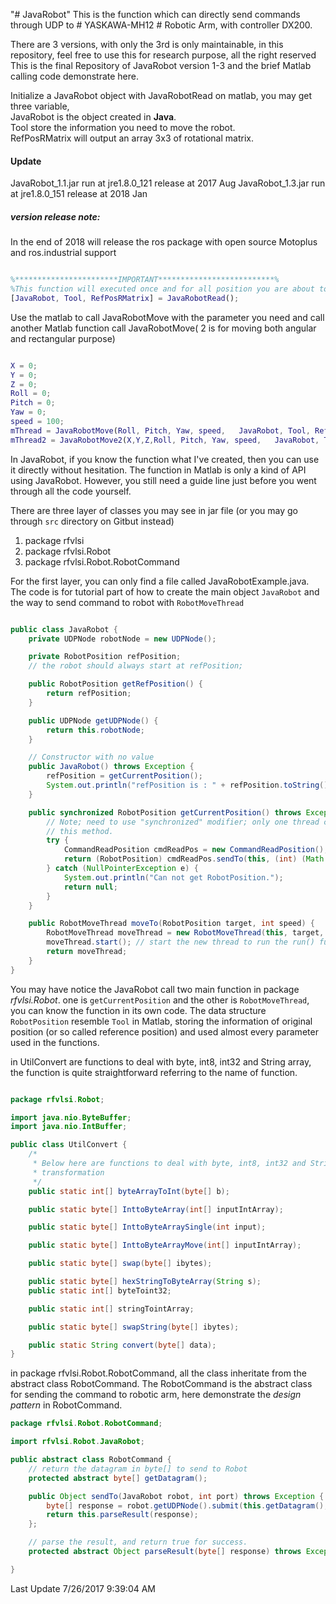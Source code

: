 "# JavaRobot" 
This is the function which can directly send commands through UDP to # YASKAWA-MH12 # Robotic Arm, with controller DX200.

There are 3 versions, with only the 3rd is only maintainable, in this repository, feel free to use this for research purpose, all the right reserved 
This is the final Repository of JavaRobot version 1-3 and the brief Matlab calling code demonstrate here.  

Initialize a JavaRobot object with JavaRobotRead on matlab, you may get three variable,  
JavaRobot is the object created in **Java**.  
Tool store the information you need to move the robot.  
RefPosRMatrix will output an array 3x3 of rotational matrix.  

#### Update
JavaRobot_1.1.jar run at jre1.8.0_121 release at 2017 Aug
JavaRobot_1.3.jar run at jre1.8.0_151 release at 2018 Jan



##### version release note:

In the end of 2018 will release the ros package with open source Motoplus and ros.industrial support 

```matlab

%***********************IMPORTANT**************************%
%This function will executed once and for all position you are about to use
[JavaRobot, Tool, RefPosRMatrix] = JavaRobotRead();

```

Use the matlab to call JavaRobotMove with the parameter you need and call another Matlab function call JavaRobotMove( 2 is for moving both angular and rectangular purpose)  

```matlab

X = 0;  
Y = 0;  
Z = 0;  
Roll = 0;  
Pitch = 0;  
Yaw = 0;  
speed = 100;  
mThread = JavaRobotMove(Roll, Pitch, Yaw, speed,   JavaRobot, Tool, RefPosRMatrix);  %Only move angles  
mThread2 = JavaRobotMove2(X,Y,Z,Roll, Pitch, Yaw, speed,   JavaRobot, Tool, RefPosRMatrix); %Move angles and   position  

```

In JavaRobot, if you know the function what I've created, then you can use it directly without hesitation. The function in Matlab is only a kind of API using JavaRobot. However, you still need a guide line  just before you went through all the code yourself.  

There are three layer of classes you may see in jar file (or you may go through `src` directory on Gitbut instead) 


1. package rfvlsi
2. package rfvlsi.Robot
3. package rfvlsi.Robot.RobotCommand 

For the first layer, you can only find a file called JavaRobotExample.java. The code is for tutorial part of how to create the main object `JavaRobot` and the way to send command to robot with `RobotMoveThread`  

```java

public class JavaRobot {
	private UDPNode robotNode = new UDPNode();

	private RobotPosition refPosition;
	// the robot should always start at refPosition;

	public RobotPosition getRefPosition() {
		return refPosition;
	}

	public UDPNode getUDPNode() {
		return this.robotNode;
	}

	// Constructor with no value
	public JavaRobot() throws Exception {
		refPosition = getCurrentPosition();
		System.out.println("refPosition is : " + refPosition.toString());
	}

	public synchronized RobotPosition getCurrentPosition() throws Exception {
		// Note; need to use "synchronized" modifier; only one thread can run
		// this method.
		try {
			CommandReadPosition cmdReadPos = new CommandReadPosition();
			return (RobotPosition) cmdReadPos.sendTo(this, (int) (Math.random() * 150) + 10050);
		} catch (NullPointerException e) {
			System.out.println("Can not get RobotPosition.");
			return null;
		}
	}

	public RobotMoveThread moveTo(RobotPosition target, int speed) {
		RobotMoveThread moveThread = new RobotMoveThread(this, target, speed);
		moveThread.start(); // start the new thread to run the run() function.
		return moveThread;
	}
}
```

You may have notice the JavaRobot call two main function in package *rfvlsi.Robot*. one is `getCurrentPosition` and the other is `RobotMoveThread`, you can know the function in its own code. The data structure `RobotPosition` resemble `Tool` in Matlab, storing the information of original position (or so called reference position) and used almost every parameter used in the functions.  

in UtilConvert are functions to deal with byte, int8, int32 and String array, the function is quite straightforward referring to the name of function.  
```java

package rfvlsi.Robot;

import java.nio.ByteBuffer;
import java.nio.IntBuffer;

public class UtilConvert {
	/*
	 * Below here are functions to deal with byte, int8, int32 and String array
	 * transformation
	 */
	public static int[] byteArrayToInt(byte[] b);

	public static byte[] InttoByteArray(int[] inputIntArray);

	public static byte[] InttoByteArraySingle(int input);

	public static byte[] InttoByteArrayMove(int[] inputIntArray);

	public static byte[] swap(byte[] ibytes);

	public static byte[] hexStringToByteArray(String s); 
	public static int[] byteToint32;

	public static int[] stringTointArray;

	public static byte[] swapString(byte[] ibytes);

	public static String convert(byte[] data);
}
```
in package rfvlsi.Robot.RobotCommand, all the class inheritate from the abstract class RobotCommand. The RobotCommand is the abstract class for sending the command to robotic arm, here demonstrate the *design pattern* in RobotCommand.
```java
package rfvlsi.Robot.RobotCommand;

import rfvlsi.Robot.JavaRobot;

public abstract class RobotCommand {
	// return the datagram in byte[] to send to Robot
	protected abstract byte[] getDatagram();

	public Object sendTo(JavaRobot robot, int port) throws Exception {
		byte[] response = robot.getUDPNode().submit(this.getDatagram(), port);
		return this.parseResult(response);
	};

	// parse the result, and return true for success.
	protected abstract Object parseResult(byte[] response) throws Exception;

}

```

Last Update 7/26/2017 9:39:04 AM 